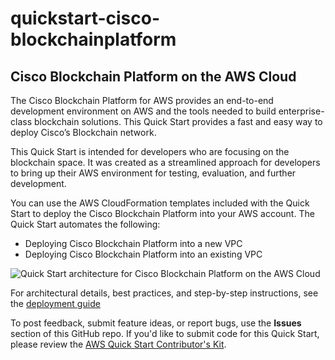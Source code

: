 # quickstart-cisco-blockchainplatform
## Cisco Blockchain Platform on the AWS Cloud

The Cisco Blockchain Platform for AWS provides an end-to-end development environment on AWS and the tools needed to build enterprise-class blockchain solutions. This Quick Start provides a fast and easy way to deploy Cisco’s Blockchain network.

This Quick Start is intended for developers who are focusing on the blockchain space. It was created as a streamlined approach for developers to bring up their AWS environment for testing, evaluation, and further development.

You can use the AWS CloudFormation templates included with the Quick Start to deploy the Cisco Blockchain Platform into your AWS account. The Quick Start automates the following:

- Deploying Cisco Blockchain Platform into a new VPC
- Deploying Cisco Blockchain Platform into an existing VPC

![Quick Start architecture for Cisco Blockchain Platform on the AWS Cloud](https://d0.awsstatic.com/partner-network/QuickStart/datasheets/cisco-blockchain-platform-architecture-on-aws.png)

For architectural details, best practices, and step-by-step instructions, see the [deployment guide](https://s3.amazonaws.com/aws-quickstart/quickstart-cisco-blockchainplatform/doc/cisco-blockchain-platform-on-the-aws-cloud.pdf)

To post feedback, submit feature ideas, or report bugs, use the **Issues** section of this GitHub repo.
If you'd like to submit code for this Quick Start, please review the [AWS Quick Start Contributor's Kit](https://aws-quickstart.github.io/).
